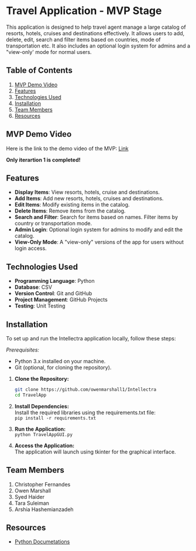 # Travel Application - MVP Stage

This application is designed to help travel agent manage a large catalog of resorts, hotels, cruises and destinations effectively. It allows users to add, delete, edit, search and filter items based on countries, mode of transportation etc. It also includes an optional login system for admins and a "view-only' mode for normal users.


## Table of Contents
1. [MVP Demo Video](#mvp-demo-video)
2. [Features](#features)
3. [Technologies Used](#technologies-used)
4. [Installation](#installation)
5. [Team Members](#team-members)
6. [Resources](#resources)

## MVP Demo Video 
Here is the link to the demo video of the MVP: [Link](https://drive.google.com/file/d/1ZWgEtSMm4h5hH63cWXkDrV23LbTu1iWy/view?usp=drive_link)

**Only iterartion 1 is completed!** 

## Features 
- **Display Items**: View resorts, hotels, cruise and destinations.
- **Add Items**: Add new resorts, hotels, cruises and destinations.
- **Edit Items**: Modify existing items in the catalog.
- **Delete Items**: Remove items from the catalog.
- **Search and Filter**: Search for items based on names. Filter items by country or transportation mode.
- **Admin Login**: Optional login system for admins to modify and edit the catalog.
- **View-Only Mode**: A "view-only" versions of the app for users without login access.
  

## Technologies Used
- **Programming Language**: Python
- **Database**: CSV
- **Version Control**: Git and GitHub
- **Project Management**: GitHub Projects
- **Testing**: Unit Testing


## Installation
To set up and run the Intellectra application locally, follow these steps:

*Prerequisites:*
* Python 3.x installed on your machine.
* Git (optional, for cloning the repository).
  
1. **Clone the Repository:**  
   ```bash
   git clone https://github.com/owenmarshall1/Intellectra
   cd TravelApp
   
2. **Install Dependencies:** <br>
   Install the required libraries using the requirements.txt file: <br>
  ```pip install -r requirements.txt```

3. **Run the Application:** <br>
 ```python TravelAppGUI.py```

4. **Access the Application:** <br>
   The application will launch using tkinter for the graphical interface.

## Team Members
1. Christopher Fernandes
2. Owen Marshall
3. Syed Haider
4. Tara Suleiman
5. Arshia Hashemianzadeh 



## Resources

* [Python Documetations](https://docs.python.org/3/)

